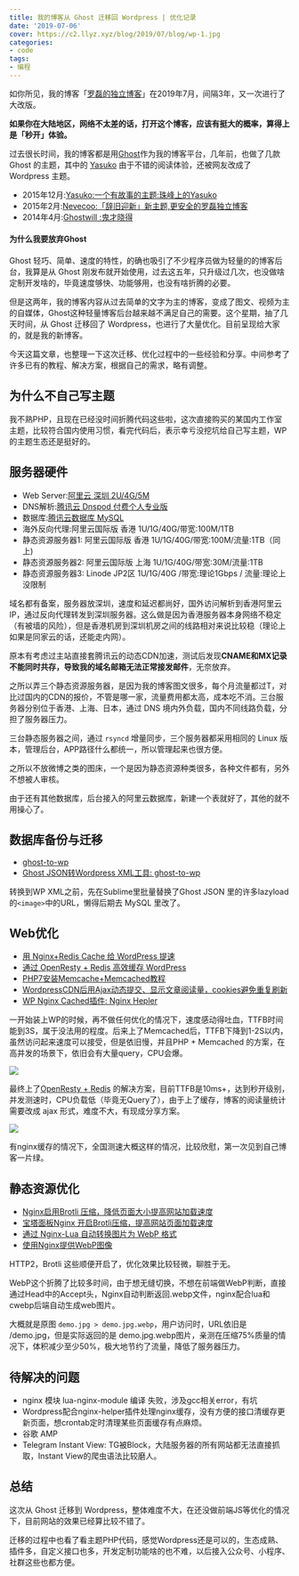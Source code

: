 ```yaml
---
title: 我的博客从 Ghost 迁移回 Wordpress | 优化记录
date: '2019-07-06'
cover: https://c2.llyz.xyz/blog/2019/07/blog/wp-1.jpg
categories:
- code
tags:
- 编程
---
```


如你所见，我的博客「[罗磊的独立博客](https://luolei.org)」在2019年7月，间隔3年，又一次进行了大改版。

**如果你在大陆地区，网络不太差的话，打开这个博客，应该有挺大的概率，算得上是「秒开」体验。**

过去很长时间，我的博客都是用[Ghost](https://ghost.org/)作为我的博客平台，几年前，也做了几款 Ghost 的主题，其中的 [Yasuko](https://github.com/foru17/Yasuko) 由于不错的阅读体验，还被网友改成了Wordpress 主题。

- 2015年12月:[Yasuko:一个有故事的主题:珠峰上的Yasuko](https://luolei.org/a-ghost-theme-yasuko-with-story/)
- 2015年2月:[Nevecoo:「辞旧迎新」新主题,更安全的罗磊独立博客](https://luolei.org/theme-nevecoo/)
- 2014年4月:[Ghostwill :鬼才晓得](https://luolei.org/theme-ghostwill/)

#### 为什么我要放弃Ghost

Ghost 轻巧、简单、速度的特性，的确也吸引了不少程序员做为轻量的的博客后台，我算是从 Ghost 刚发布就开始使用，过去这五年，只升级过几次，也没做啥定制开发啥的，毕竟速度够快、功能够用，也没有啥折腾的必要。

但是这两年，我的博客内容从过去简单的文字为主的博客，变成了图文、视频为主的自媒体，Ghost这种轻量博客后台越来越不满足自己的需要。这个星期，抽了几天时间，从 Ghost 迁移回了 Wordpress，也进行了大量优化。目前呈现给大家的，就是我的新博客。

今天这篇文章，也整理一下这次迁移、优化过程中的一些经验和分享。中间参考了许多已有的教程、解决方案，根据自己的需求，略有调整。

## 为什么不自己写主题

我不熟PHP，且现在已经没时间折腾代码这些啦，这次直接购买的某国内工作室主题，比较符合国内使用习惯，看完代码后，表示幸亏没挖坑给自己写主题，WP的主题生态还是挺好的。

## 服务器硬件

- Web Server:[阿里云 深圳 2U/4G/5M](https://zuoluo.tv/aliyun)
- DNS解析:[腾讯云 Dnspod 付费个人专业版](https://dnspod.cloud.tencent.com/)
- 数据库:[腾讯云数据库 MySQL](https://cloud.tencent.com/product/cdb)
- 海外反向代理:阿里云国际版 香港 1U/1G/40G/带宽:100M/1TB
- 静态资源服务器1: 阿里云国际版 香港 1U/1G/40G/带宽:100M/流量:1TB（同上)
- 静态资源服务器2: 阿里云国际版 上海 1U/1G/40G/带宽:30M/流量:1TB
- 静态资源服务器3: Linode JP2区 1U/1G/40G /带宽:理论1Gbps / 流量:理论上没限制

域名都有备案，服务器放深圳，速度和延迟都尚好，国外访问解析到香港阿里云IP，通过反向代理转发到深圳服务器。这么做是因为香港服务器本身网络不稳定（有被墙的风险），但是香港机房到深圳机房之间的线路相对来说比较稳（理论上如果是同家云的话，还能走内网）。

原本有考虑过主站直接套腾讯云的动态CDN加速，测试后发现**CNAME和MX记录不能同时共存，导致我的域名邮箱无法正常接发邮件**，无奈放弃。

之所以弄三个静态资源服务器，是因为我的博客图文很多，每个月流量都过T，对比过国内的CDN的报价，不管是哪一家，流量费用都太高，成本吃不消。三台服务器分别位于香港、上海、日本，通过 DNS 境内外负载，国内不同线路负载，分担了服务器压力。

三台静态服务器之间，通过 `rsyncd` 增量同步，三个服务器都采用相同的 Linux 版本，管理后台，APP路径什么都统一，所以管理起来也很方便。

之所以不放微博之类的图床，一个是因为静态资源种类很多，各种文件都有，另外不想被人审核。

由于还有其他数据库，后台接入的阿里云数据库，新建一个表就好了，其他的就不用操心了。

## 数据库备份与迁移

- [ghost-to-wp](https://www.hughrundle.net/2017/11/12/ghost-to-wp/)
- [Ghost JSON转Wordpress XML工具: ghost-to-wp](https://github.com/hughrun/ghost-to-wp)

转换到WP XML之前，先在Sublime里批量替换了Ghost JSON 里的许多lazyload的`<image>`中的URL，懒得后期去 MySQL 里改了。

## Web优化

- [用 Nginx+Redis Cache 给 WordPress 提速](https://www.mf8.biz/nginx-redis-cache-make-wordpress-fast/)
- [通过 OpenResty + Redis 高效缓存 WordPress](https://www.mf8.biz/openresty-redis-cache-wp/)
- [PHP7安装Memcache+Memcached教程](https://www.skyoy.com/php7-memcached-wordpress.html)
- [WordpressCDN后用Ajax动态提交、显示文章阅读量，cookies避免重复刷新](http://www.capjsj.cn/ajax_cookies_views.html)
- [WP Nginx Cached插件: Nginx Hepler](https://wordpress.org/plugins/nginx-helper/)

一开始装上WP的时候，再不做任何优化的情况下，速度感动得吐血，TTFB时间能到3S，属于没法用的程度。后来上了Memcached后，TTFB下降到1-2S以内，虽然访问起来速度可以接受，但是依旧慢，并且PHP + Memcached 的方案，在高并发的场景下，依旧会有大量query，CPU会爆。

![](https://c2.llyz.xyz/blog/2019/07/blog/wp-1.jpg)

最终上了[OpenResty + Redis](https://www.mf8.biz/openresty-redis-cache-wp/) 的解决方案，目前TTFB是10ms+，达到秒开级别，并发测速时，CPU负载低（毕竟无Query了），由于上了缓存，博客的阅读量统计需要改成 ajax 形式，难度不大，有现成分享方案。

![](https://c2.llyz.xyz/blog/2019/07/blog/wp-2.jpg)

有nginx缓存的情况下，全国测速大概这样的情况，比较欣慰，第一次见到自己博客一片绿。

## 静态资源优化

- [Nginx启用Brotli 压缩，降低页面大小提高网站加载速度](https://www.xiaoz.me/archives/12488)
- [宝塔面板Nginx 开启Brotli压缩，提高网站页面加载速度](https://cvps.top/9416.html)
- [通过 Nginx-Lua 自动转换图片为 WebP 格式](https://mikublog.com/tech/2090)
- [使用Nginx提供WebP图像](https://zhangchen915.com/index.php/archives/362/)

HTTP2，Brotli 这些顺便开启了，优化效果比较轻微，聊胜于无。

WebP这个折腾了比较多时间，由于想无缝切换，不想在前端做WebP判断，直接通过Head中的Accept头，Nginx自动判断返回.webp文件，nginx配合lua和 cwebp后端自动生成web图片。

大概就是原图 `demo.jpg > demo.jpg.webp`，用户访问时，URL依旧是 /demo.jpg，但是实际返回的是 demo.jpg.webp图片，亲测在压缩75%质量的情况下，体积减少至少50%，极大地节约了流量，降低了服务器压力。

## 待解决的问题

- nginx 模块 lua-nginx-module 编译 失败，涉及gcc相关error，有坑
- Wordpress配合nginx-helper插件处理nginx缓存，没有方便的接口清缓存更新页面，想crontab定时清理某些页面缓存有点麻烦。
- 谷歌 AMP
- Telegram Instant View: TG被Block，大陆服务器的所有网站都无法直接抓取，Instant View的爬虫语法比较磨人。

## 总结

这次从 Ghost 迁移到 Wordpress，整体难度不大，在还没做前端JS等优化的情况下，目前网站的效果已经算比较不错了。

迁移的过程中也看了看主题PHP代码，感觉Wordpress还是可以的，生态成熟、插件多，自定义接口也多，开发定制功能啥的也不难，以后接入公众号、小程序、社群这些也都方便。
